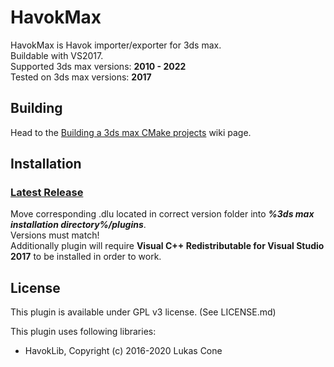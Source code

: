 # HavokMax

HavokMax is Havok importer/exporter for 3ds max.\
Buildable with VS2017.\
Supported 3ds max versions: **2010 - 2022**\
Tested on 3ds max versions: **2017**

## Building

Head to the [Building a 3ds max CMake projects](https://github.com/PredatorCZ/PreCore/wiki/Building-a-3ds-max-CMake-projects) wiki page.

## Installation

### [Latest Release](https://github.com/PredatorCZ/HavokMax/releases/)

Move corresponding .dlu located in correct version folder into ***%3ds max installation directory%/plugins***. \
Versions must match!\
Additionally plugin will require **Visual C++ Redistributable for Visual Studio 2017** to be installed in order to work.

## License

This plugin is available under GPL v3 license. (See LICENSE.md)

This plugin uses following libraries:

* HavokLib, Copyright (c) 2016-2020 Lukas Cone
